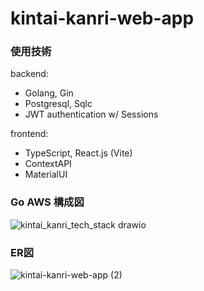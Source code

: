 # kintai-kanri-web-app

### 使用技術
backend:
- Golang, Gin
- Postgresql, Sqlc
- JWT authentication w/ Sessions

frontend:
- TypeScript, React.js (Vite)
- ContextAPI
- MaterialUI

### Go AWS 構成図
![kintai_kanri_tech_stack drawio](https://github.com/hiroto0222/kintai-kanri-web-app/assets/45121253/88b7dfda-35d6-4362-8e3d-5eabefee83f9)

### ER図
![kintai-kanri-web-app (2)](https://github.com/hiroto0222/kintai-kanri-web-app/assets/45121253/5122bd35-c8dc-48b1-a0b2-9fe5360be76b)
